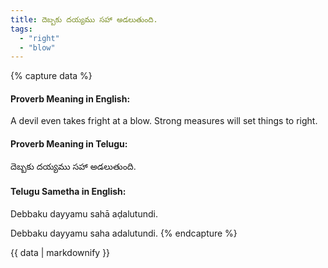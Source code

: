 ```yaml
---
title: దెబ్బకు దయ్యము సహా అడలుతుంది.
tags:
  - "right"
  - "blow"
---
```


{% capture data %}
#### Proverb Meaning in English:
A devil even takes fright at a blow.
Strong measures will set things to right.

#### Proverb Meaning in Telugu:
దెబ్బకు దయ్యము సహా అడలుతుంది.

#### Telugu Sametha in English:
Debbaku dayyamu sahā aḍalutundi.

Debbaku dayyamu saha adalutundi.
{% endcapture %}

{{ data | markdownify }}

